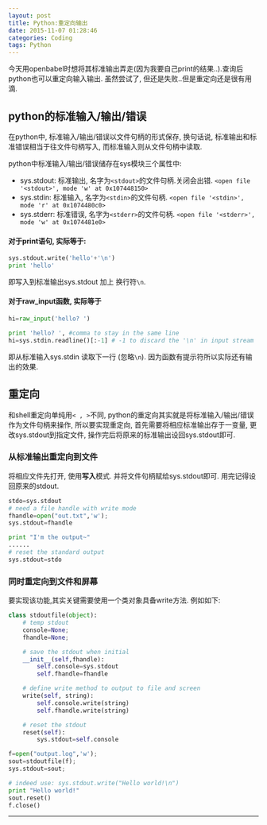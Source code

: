 ```yaml
---
layout: post
title: Python:重定向输出
date: 2015-11-07 01:28:46
categories: Coding
tags: Python
---
```


今天用openbabel时想将其标准输出弄走(因为我要自己print的结果..).查询后python也可以重定向输入输出. 虽然尝试了, 但还是失败..但是重定向还是很有用滴.

## python的标准输入/输出/错误

在python中, 标准输入/输出/错误以文件句柄的形式保存, 换句话说, 标准输出和标准错误相当于往文件句柄写入, 而标准输入则从文件句柄中读取.

python中标准输入/输出/错误储存在sys模块三个属性中:

- sys.stdout: 标准输出, 名字为`<stdout>`的文件句柄.关闭会出错. `<open file '<stdout>', mode 'w' at 0x107448150>`
- sys.stdin: 标准输入, 名字为`<stdin>`的文件句柄. `<open file '<stdin>', mode 'r' at 0x1074480c0>`
- sys.stderr: 标准错误, 名字为`<stderr>`的文件句柄. `<open file '<stderr>', mode 'w' at 0x1074481e0>`

#### 对于print语句, 实际等于:

~~~python
sys.stdout.write('hello'+'\n')
print 'hello'
~~~

即写入到标准输出sys.stdout 加上 换行符`\n`.

#### 对于raw_input函数, 实际等于

~~~python
hi=raw_input('hello? ')

print 'hello? ', #comma to stay in the same line
hi=sys.stdin.readline()[:-1] # -1 to discard the '\n' in input stream
~~~

即从标准输入sys.stdin 读取下一行 (忽略`\n`). 因为函数有提示符所以实际还有输出的效果.

## 重定向

和shell重定向单纯用`< , >`不同, python的重定向其实就是将标准输入/输出/错误作为文件句柄来操作, 所以要实现重定向, 首先需要将相应标准输出存于一变量, 更改sys.stdout到指定文件, 操作完后将原来的标准输出设回sys.stdout即可. 

### 从标准输出重定向到文件

将相应文件先打开, 使用**写入**模式. 并将文件句柄赋给sys.stdout即可. 用完记得设回原来的stdout.

~~~python
stdo=sys.stdout
# need a file handle with write mode
fhandle=open("out.txt",'w');
sys.stdout=fhandle

print "I'm the output~"
......
# reset the standard output
sys.stdout=stdo
~~~

### 同时重定向到文件和屏幕

要实现该功能,其实关键需要使用一个类对象具备write方法. 例如如下:

~~~python
class stdoutfile(object):
	# temp stdout
	console=None;
	fhandle=None;

	# save the stdout when initial
	__init__(self,fhandle):
		self.console=sys.stdout
		self.fhandle=fhandle

	# define write method to output to file and screen
	write(self, string):
		self.console.write(string)
		self.fhandle.write(string)

	# reset the stdout
	reset(self):
		sys.stdout=self.console

f=open("output.log",'w');
sout=stdoutfile(f);
sys.stdout=sout;

# indeed use: sys.stdout.write("Hello world!\n")
print "Hello world!"
sout.reset()
f.close()
~~~

------
